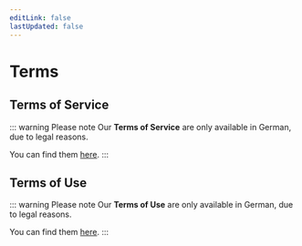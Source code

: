 ```yaml
---
editLink: false
lastUpdated: false
---
```


# Terms

## Terms of Service

::: warning Please note
Our **Terms of Service** are only available in German, due to legal reasons.

You can find them [here](../../../legal/terms/index.md#allgemeine-geschäftsbedingungen).
:::

## Terms of Use

::: warning Please note
Our **Terms of Use** are only available in German, due to legal reasons.

You can find them [here](../../../legal/terms/index.md#nutzungsbedingungen).
:::
